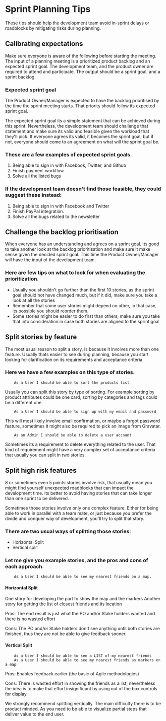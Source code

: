 # Sprint Planning Tips

These tips should help the development team avoid in-sprint delays or roadblocks by mitigating risks during planning.

## Calibrating expectations

Make sure everyone is aware of the following before starting the meeting. The input of a planning meeting is a prioritized product backlog and an expected sprint goal. The development team, and the product owner are required to attend and participate. The output should be a sprint goal, and a sprint backlog.

### Expected sprint goal

The Product Owner/Manager is expected to have the backlog prioritised by the time the sprint meeting starts. That priority should follow its expected sprint goal.

The expected sprint goal its a simple statement that can be achieved during this sprint. Nevertheless, the development team should challenge that statement and make sure its valid and feasible given the workload that they'll pick. If everyone agrees its valid, it becomes the sprint goal, but if not, everyone should come to an agreement on what will the sprint goal be.

### These are a few examples of expected sprint goals.

1. Being able to sign in with Facebook, Twitter, and Github
2. Finish payment workflow
3. Solve all the listed bugs

### If the development team doesn't find those feasible, they could suggest these instead:

1. Being able to sign in with Facebook and Twitter
2. Finish PayPal integration.
3. Solve all the bugs related to the newsletter

## Challenge the backlog prioritisation

When everyone has an understanding and agrees on a sprint goal. Its good to take another look at the backlog prioritisation and make sure it make sense given the decided sprint goal. This time the Product Owner/Manager will have the input of the development team.

### Here are few tips on what to look for when evaluating the prioritization.

- Usually you shouldn't go further than the first 10 stories, as the sprint goal should not have changed much, but if it did, make sure you take a look at all the stories
- Remember that some user stories might depend on other, in that case, its possible you should reorder them.
- Some stories might be easier to do first than others, make sure you take that into consideration in case both stories are aligned to the sprint goal


## Split stories by feature

The most usual reason to split a story, is because it involves more than one feature. Usually thats easier to see during planning, because you start looking for clarification on its requirements and acceptance criteria.

### Here we have a few examples on this type of stories.

        As a User I should be able to sort the products list

Usually you can split this story by type of sorting. For example sorting by product attributes could be one card, sorting by categories and tags could be a different one.

        As a User I should be able to sign up with my email and password

This will most likely involve email confirmation, or maybe a forgot password feature, sometimes it might also be required to pick an image from Gravatar.

        As an Admin I should be able to delete a user account

Sometimes its a requirement to delete everything related to the user. That kind of requirement might have a very complex set of acceptance criteria that usually you can split in two stories.

## Split high risk features

8 or sometimes even 5 points stories involve risk, that usually mean you might find yourself unexpected roadblocks that can impact the development time. Its better to avoid having stories that can take longer than one sprint to be delivered.

Sometimes those stories involve only one complex feature. Either for being able to work in parallel with a team mate, or just because you prefer the divide and conquer way of development, you'll try to split that story.

### There are two usual ways of splitting those stories:

- Horizontal Split
- Vertical split

### Let me give you example stories, and the pros and cons of each approach.

        As a User I should be able to see my nearest friends on a map.

#### Horizontal Split

One story for developing the part to show the map and the markers
Another story for getting the list of closest friends and its location

Pros: The end result is just what the PO and/or Stake holders wanted and there is no wasted effort

Cons: The PO and/or Stake holders don't see anything until both stories are finished, thus they are not be able to give feedback sooner.

#### Vertical Split

        As a User I should be able to see a LIST of my nearest friends
        As a User I should be able to see my nearest friends as markers on a map

Pros: Enables feedback earlier (the basic of Agile methodologies)

Cons: There is wasted effort in showing the friends as a list, nevertheless the idea is to make that effort insignificant by using out of the box controls for display.

We strongly recommend splitting vertically. The main difficulty there is to be product minded. As you need to be able to visualize partial steps that deliver value to the end user.
